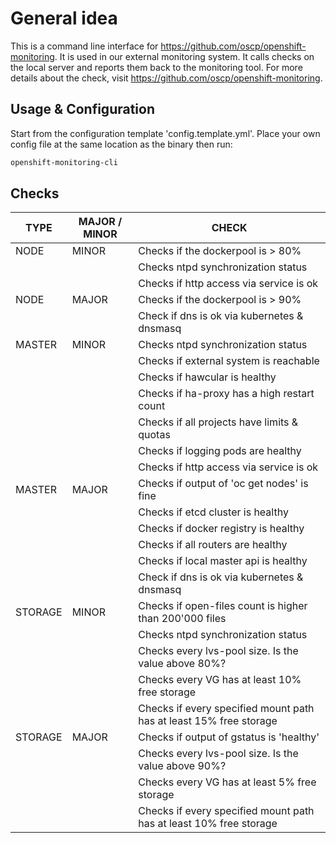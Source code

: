 # General idea
This is a command line interface for https://github.com/oscp/openshift-monitoring. It is used in our external monitoring system. It calls checks on the local server and reports them back to the monitoring tool. For more details about the check, visit https://github.com/oscp/openshift-monitoring.

## Usage & Configuration
Start from the configuration template 'config.template.yml'. Place your own config file at the same location as the binary then run:

```bash
openshift-monitoring-cli 
```

## Checks
**TYPE**|**MAJOR / MINOR** |**CHECK** 
|---------|---------------|---------------------------------------------------------| 
| NODE    | MINOR         | Checks if the dockerpool is > 80%                       
|         |               | Checks ntpd synchronization status                       
|         |               | Checks if http access via service is ok        
| NODE    | MAJOR         | Checks if the dockerpool is > 90%                        
|         |               | Check if dns is ok via kubernetes & dnsmasq              
| MASTER  | MINOR         | Checks ntpd synchronization status                       
|         |               | Checks if external system is reachable                   
|         |               | Checks if hawcular is healthy                            
|         |               | Checks if ha-proxy has a high restart count              
|         |               | Checks if all projects have limits & quotas              
|         |               | Checks if logging pods are healthy                      
|         |               | Checks if http access via service is ok       
| MASTER  | MAJOR         | Checks if output of 'oc get nodes' is fine               
|         |               | Checks if etcd cluster is healthy                        
|         |               | Checks if docker registry is healthy                     
|         |               | Checks if all routers are healthy                        
|         |               | Checks if local master api is healthy                    
|         |               | Check if dns is ok via kubernetes & dnsmasq             
| STORAGE | MINOR         | Checks if open-files count is higher than 200'000 files  
|         |               | Checks ntpd synchronization status                       
|         |               | Checks every lvs-pool size. Is the value above 80%?      
|         |               | Checks every VG has at least 10% free storage            
|         |               | Checks if every specified mount path has at least 15% free storage            
| STORAGE | MAJOR         | Checks if output of gstatus is 'healthy'                 
|         |               | Checks every lvs-pool size. Is the value above 90%?      
|         |               | Checks every VG has at least 5% free storage             
|         |               | Checks if every specified mount path has at least 10% free storage            